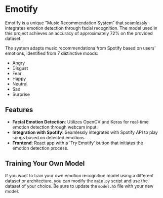 # Emotify

Emotify is a unique "Music Recommendation System” that seamlessly integrates emotion detection through facial recognition. The model used in this project achieves an accuracy of approximately 72% on the provided dataset.

The system adapts music recommendations from Spotify based on users’ emotions, identified from 7 distinctive moods:

- Angry
- Disgust
- Fear
- Happy
- Neutral
- Sad
- Surprise

## Features

- **Facial Emotion Detection**: Utilizes OpenCV and Keras for real-time emotion detection through webcam input.
- **Integration with Spotify**: Seamlessly integrates with Spotify API to play songs based on detected emotions.
- **Frontend**: React app with a 'Try Emotify' button that initiates the emotion detection process.


## Training Your Own Model

If you want to train your own emotion recognition model using a different dataset or architecture, you can modify the `main.py` script and use the dataset of your choice. Be sure to update the `model.h5` file with your new model.
